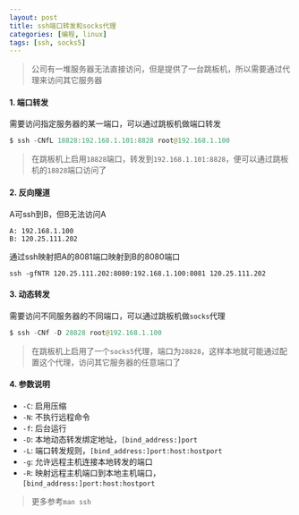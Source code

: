 ```yaml
---
layout: post
title: ssh端口转发和socks代理
categories: [编程, linux]
tags: [ssh, socks5]
---
```



> 公司有一堆服务器无法直接访问，但是提供了一台跳板机，所以需要通过代理来访问其它服务器

#### 1. 端口转发

需要访问指定服务器的某一端口，可以通过跳板机做端口转发

```java
$ ssh -CNfL 18828:192.168.1.101:8828 root@192.168.1.100
```

> 在跳板机上启用`18828`端口，转发到`192.168.1.101:8828`，便可以通过跳板机的`18828`端口访问了

#### 2. 反向隧道

A可ssh到B，但B无法访问A

```
A: 192.168.1.100
B: 120.25.111.202
```

通过ssh映射把A的8081端口映射到B的8080端口

```
ssh -gfNTR 120.25.111.202:8080:192.168.1.100:8081 120.25.111.202
```

#### 3. 动态转发

需要访问不同服务器的不同端口，可以通过跳板机做`socks`代理

```java
$ ssh -CNf -D 28828 root@192.168.1.100
```

> 在跳板机上启用了一个`socks5`代理，端口为`28828`，这样本地就可能通过配置这个代理，访问其它服务器的任意端口了

#### 4. 参数说明

* `-C`: 启用压缩
* `-N`: 不执行远程命令
* `-f`: 后台运行
* `-D`: 本地动态转发绑定地址，`[bind_address:]port`
* `-L`: 端口转发规则，`[bind_address:]port:host:hostport`
* `-g`: 允许远程主机连接本地转发的端口
* `-R`: 映射远程主机端口到本地主机端口，`[bind_address:]port:host:hostport`

> 更多参考`man ssh`